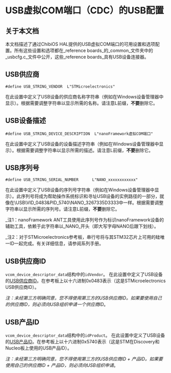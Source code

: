 # USB虚拟COM端口（CDC）的USB配置

## 关于本文档

本文档描述了通过ChibiOS HAL提供的USB虚拟COM端口的可用设置和选项配置。所有这些设置和选项都在_reference boards_的_common_文件夹中的_usbcfg.c_文件中公开，这些_reference boards_具有USB设备连接器。

## USB供应商

```#define USB_STRING_VENDOR  L"STMicroelectronics"```

在此设置中定义了USB设备的供应商名称字符串（例如在Windows设备管理器中显示）。根据需要调整字符串以显示所需的名称。请注意L前缀，**不要**删除它。

## USB设备描述

```#define USB_STRING_DEVICE_DESCRIPTION  L"nanoFramework虚拟COM端口"```

在此设置中定义了USB设备的设备描述字符串（例如在Windows设备管理器中显示）。根据需要调整字符串以显示所需的描述。请注意L前缀，**不要**删除它。

## USB序列号

```#define USB_STRING_SERIAL_NUMBER      L"NANO_xxxxxxxxxxxx"```

在此设置中定义了USB设备的序列号字符串（例如在Windows设备管理器中显示）。此序列号将成为帮助操作系统标识和寻址USB设备的实例路径的一部分，就像在\\USB\\VID_0483&PID_5740\\NANO_3267335D3333中一样。根据需要调整字符串以显示所需的序列号。请注意L前缀，**不要**删除它。

_注1：nanoFramework ANT工具使用此序列号作为标识nanoFramework设备的辅助工具，依赖于此字符串以_NANO_开头（即大写字母NANO后跟下划线）。

_注2：对于STMicroelectronics参考板，串行号将与其STM32芯片上可用的硅唯一ID一起完成。有关详细信息，请参阅系列手册。

## USB供应商ID

```vcom_device_descriptor_data```结构中的```idVendor```。
在此设置中定义了USB设备的[USB供应商ID](http://www.usb.org/developers/vendor/)。在参考板上以十六进制0x0483表示（这是STMicroelectronics USB供应商ID）。

_注：未经第三方明确同意，您不得使用第三方的USB供应商ID。如果要使用自己的供应商ID，则必须向USB组织申请一个供应商ID_。

## USB产品ID

```vcom_device_descriptor_data```结构中的```idProduct```。
在此设置中定义了USB设备的[USB产品ID](http://www.usb.org/developers)。在参考板上以十六进制0x5740表示（这是STM在Discovery和Nucleo板上使用的USB产品ID）。

_注：未经第三方明确同意，您不得使用第三方的USB供应商ID + 产品ID。如果要使用自己的供应商ID + 产品ID，则必须向USB组织申请_。
